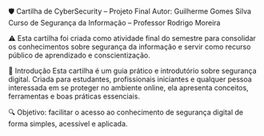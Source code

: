 🛡️ Cartilha de CyberSecurity – Projeto Final
Autor: Guilherme Gomes Silva
Curso de Segurança da Informação – Professor Rodrigo Moreira

⚠️ Esta cartilha foi criada como atividade final do semestre para consolidar os conhecimentos sobre segurança da informação e servir como recurso público de aprendizado e conscientização.

🔰 Introdução
Esta cartilha é um guia prático e introdutório sobre segurança digital. Criada para estudantes, profissionais iniciantes e qualquer pessoa interessada em se proteger no ambiente online, ela apresenta conceitos, ferramentas e boas práticas essenciais.

🔍 Objetivo: facilitar o acesso ao conhecimento de segurança digital de forma simples, acessível e aplicada.
